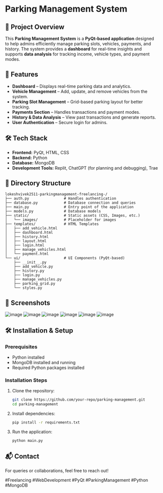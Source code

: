 # Parking Management System

## 📌 Project Overview
This **Parking Management System** is a **PyQt-based application** designed to help admins efficiently manage parking slots, vehicles, payments, and history. The system provides a **dashboard** for real-time insights and supports **data analysis** for tracking income, vehicle types, and payment modes.

## 🚀 Features
- **Dashboard** – Displays real-time parking data and analytics.
- **Vehicle Management** – Add, update, and remove vehicles from the system.
- **Parking Slot Management** – Grid-based parking layout for better tracking.
- **Payments Section** – Handles transactions and payment modes.
- **History & Data Analysis** – View past transactions and generate reports.
- **User Authentication** – Secure login for admins.

## 🛠️ Tech Stack
- **Frontend:** PyQt, HTML, CSS
- **Backend:** Python
- **Database:** MongoDB
- **Development Tools:** Replit, ChatGPT (for planning and debugging), Trae

## 📂 Directory Structure
```
lokeshvivek2511-parkingmanagement-freelancing-/
├── auth.py                # Handles authentication
├── database.py            # Database connection and queries
├── main.py                # Entry point of the application
├── models.py              # Database models
├── static/                # Static assets (CSS, Images, etc.)
│   └── images/            # Placeholder for images
├── templates/             # HTML Templates
│   ├── add_vehicle.html
│   ├── dashboard.html
│   ├── history.html
│   ├── layout.html
│   ├── login.html
│   ├── manage_vehicles.html
│   └── payment.html
└── ui/                    # UI Components (PyQt-based)
    ├── __init__.py
    ├── add_vehicle.py
    ├── history.py
    ├── login.py
    ├── manage_vehicles.py
    ├── parking_grid.py
    └── styles.py
```

## 📸 Screenshots

![image](https://github.com/user-attachments/assets/8618faab-24af-48b2-9ab6-96e3c054bf6a)
![image](https://github.com/user-attachments/assets/6d4c9b00-3366-4ec4-bdf7-8dffda07f6ea)
![image](https://github.com/user-attachments/assets/37f56cf5-a8ad-47ae-bd97-aad5d8fb3245)
![image](https://github.com/user-attachments/assets/2230f4aa-8919-4109-b86a-8211a2cb541f)
![image](https://github.com/user-attachments/assets/3c55e1f1-0a5d-4ae2-a2d8-26ac68482de2)
![image](https://github.com/user-attachments/assets/3bb3189c-97ac-406c-a03e-e91632ed83fd)



## 🛠️ Installation & Setup
### Prerequisites
- Python installed
- MongoDB installed and running
- Required Python packages installed

### Installation Steps
1. Clone the repository:
   ```sh
   git clone https://github.com/your-repo/parking-management.git
   cd parking-management
   ```
2. Install dependencies:
   ```sh
   pip install -r requirements.txt
   ```
3. Run the application:
   ```sh
   python main.py
   ```

## 📬 Contact
For queries or collaborations, feel free to reach out!

#Freelancing #WebDevelopment #PyQt #ParkingManagement #Python #MongoDB


